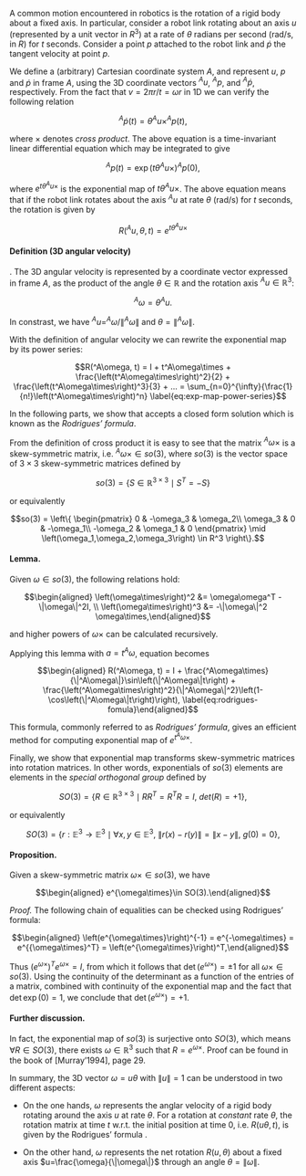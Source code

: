 A common motion encountered in robotics is the rotation of a rigid body
about a fixed axis. In particular, consider a robot link rotating about
an axis $u$ (represented by a unit vector in $R^3$) at a rate of
$\theta$ radians per second (rad/s, in $R$) for $t$ seconds. Consider a
point $p$ attached to the robot link and $\dot{p}$ the tangent velocity
at point $p$.

We define a (arbitrary) Cartesian coordinate system $A$, and represent
$u$, $p$ and $\dot{p}$ in frame $A$, using the 3D coordinate vectors
$^Au$, $^Ap$, and $^A\dot{p}$, respectively. From the fact that
$v=2\pi r/t = \omega r$ in 1D we can verify the following relation

$$^A\dot{p}(t) = \theta ^Au\times ^Ap(t),$$

where $\times$ denotes *cross product*. The above equation is a
time-invariant linear differential equation which may be integrated to
give

$$^Ap(t) = \exp\left(t\theta ^Au\times\right) {^Ap}(0),$$

where $e^{t\theta ^Au\times}$ is the exponential map of
$t\theta ^Au\times$. The above equation means that if the robot link
rotates about the axis $^Au$ at rate $\theta$ (rad/s) for $t$ seconds,
the rotation is given by

$$R(^Au, \theta, t) = e^{t\theta ^Au\times} \label{eq:exp-map}$$

#### Definition (3D angular velocity)

. The 3D angular velocity is represented by a coordinate vector
expressed in frame $A$, as the product of the angle
$\theta\in\mathbb{R}$ and the rotation axis $^Au\in\mathbb{R}^3$:

$$^A\omega = \theta ^Au.$$

In constrast, we have $^Au=^A\omega/\|^A\omega\|$ and
$\theta = \|^A\omega\|$.

With the definition of angular velocity we can rewrite the exponential
map by its power series:

$$R(^A\omega, t) = I + t^A\omega\times + \frac{\left(t^A\omega\times\right)^2}{2} + \frac{\left(t^A\omega\times\right)^3}{3} + ... = \sum_{n=0}^{\infty}{\frac{1}{n!}\left(t^A\omega\times\right)^n} \label{eq:exp-map-power-series}$$

In the following parts, we show that accepts a closed form solution
which is known as the *Rodrigues’ formula*.

From the definition of cross product it is easy to see that the matrix
$^A\omega\times$ is a skew-symmetric matrix, i.e.
$^A\omega\times \in so(3)$, where $so(3)$ is the vector space of
$3\times 3$ skew-symmetric matrices defined by

$$so(3) = \left\{ S\in \mathbb{R}^{3\times 3} \mid S^T = -S \right\}$$

or equivalently

$$so(3) = \left\{ \begin{pmatrix}
0 & -\omega_3 & \omega_2\\
\omega_3 & 0 & -\omega_1\\
-\omega_2 & \omega_1 & 0
\end{pmatrix} \mid \left(\omega_1,\omega_2,\omega_3\right) \in R^3 \right\}.$$

#### Lemma.

Given $\omega\in so(3)$, the following relations hold:

$$\begin{aligned}
  \left(\omega\times\right)^2 &= \omega\omega^T - \|\omega\|^2I, \\
  \left(\omega\times\right)^3 &= -\|\omega\|^2 \omega\times,\end{aligned}$$

and higher powers of $\omega\times$ can be calculated recursively.

Applying this lemma with $a=t^A\omega$, equation becomes

$$\begin{aligned}
R(^A\omega, t) = I + \frac{^A\omega\times}{\|^A\omega\|}\sin\left(\|^A\omega\|t\right) + \frac{\left(^A\omega\times\right)^2}{\|^A\omega\|^2}\left(1-\cos\left(\|^A\omega\|t\right)\right), \label{eq:rodrigues-fomula}\end{aligned}$$

This formula, commonly referred to as *Rodrigues’ formula*, gives an
efficient method for computing exponential map of
$e^{t ^A\omega \times}$.

Finally, we show that exponential map transforms skew-symmetric matrices
into rotation matrices. In other words, exponentials of $so(3)$ elements
are elements in the *special orthogonal group* defined by

$$SO(3) = \left\{ R \in \mathbb{R}^{3\times 3} \mid RR^T = R^TR = I,\  det(R)=+1 \right\},$$

or equivalently

$$SO(3) = \left\{ r: \mathbb{E}^3 \rightarrow \mathbb{E}^3 \mid \forall x,y\in\mathbb{E}^3,\  \|r(x)-r(y)\|=\|x-y\|,\  g(0)=0\right\},$$

#### Proposition.

Given a skew-symmetric matrix $\omega\times \in so(3)$, we have

$$\begin{aligned}
  e^{\omega\times}\in SO(3).\end{aligned}$$

*Proof.* The following chain of equalities can be checked using
Rodrigues’ formula:

$$\begin{aligned}
  \left(e^{\omega\times}\right)^{-1} = e^{-\omega\times} = e^{{\omega\times}^T} = \left(e^{\omega\times}\right)^T,\end{aligned}$$

Thus $\left(e^{\omega\times}\right)^Te^{\omega\times}=I$, from which it
follows that $\det\left(e^{\omega\times}\right)= \pm1$ for all
$\omega\times\in so(3)$. Using the continuity of the determinant as a
function of the entries of a matrix, combined with continuity of the
exponential map and the fact that $\det\exp(0) = 1$, we conclude that
$\det\left(e^{\omega\times}\right)= +1$.

#### Further discussion.

In fact, the exponential map of $so(3)$ is surjective onto $SO(3)$,
which means $\forall R\in SO(3)$, there exists $\omega\in\mathbb{R}^3$
such that $R=e^{\omega\times}$. Proof can be found in the book of
[Murray’1994], page 29.

In summary, the 3D vector $\omega=u\theta$ with $\|u\|=1$ can be
understood in two different aspects:

-   On the one hands, $\omega$ represents the anglar velocity of a rigid
    body rotating around the axis $u$ at rate $\theta$. For a rotation
    at *constant* rate $\theta$, the rotation matrix at time $t$ w.r.t.
    the initial position at time $0$, i.e. $R(u\theta, t)$, is given by
    the Rodrigues’ formula .

-   On the other hand, $\omega$ represents the net rotation
    $R(u,\theta)$ about a fixed axis $u=\frac{\omega}{\|\omega\|}$
    through an angle $\theta=\|\omega\|$.


